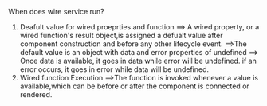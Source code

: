 When does wire service run?
1. Deafult value for wired proeprties and function
==> A wired property, or a wired function's result object,is assigned a defualt 
   value after component construction and before any other lifecycle event.
==>The default value is an object with data and error properties of undefined
==> Once data is available, it goes in data while error will be undefined. if an
    error occurs, it goes in error while data will be undefined.
3. Wired function Execution
==>The function is invoked whenever a value is available,which can be before or           after the component is connected or rendered.
